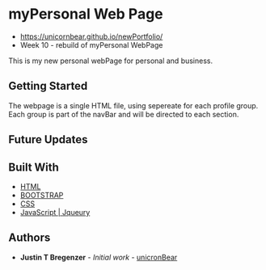 # myPersonal Web Page

* https://unicornbear.github.io/newPortfolio/
* Week 10 - rebuild of myPersonal WebPage

This is my new personal webPage for personal and business.

## Getting Started

The webpage is a single HTML file, using sepereate <container> for each profile group.  Each group is part of the navBar and will be directed to each section.  

## Future Updates


## Built With
* [HTML](https://devdocs.io/html/)
* [BOOTSTRAP](https://getbootstrap.com/docs/4.1/getting-started/introduction/)
* [CSS](https://developer.mozilla.org/en-US/docs/Web/CSS)
* [JavaScript | Jqueury](http://learn.jquery.com/using-jquery-core/document-ready/)

## Authors

* **Justin T Bregenzer** - *Initial work* - [unicronBear](https://unicornbear.github.io/newPortfolio/)
